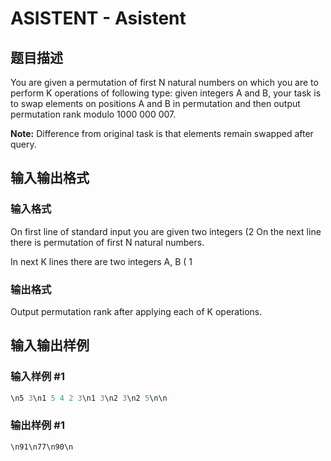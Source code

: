 # ASISTENT - Asistent

## 题目描述

You are given a permutation of first N natural numbers on which you are to perform K operations of following type: given integers A and B, your task is to swap elements on positions A and B in permutation and then output permutation rank modulo 1000 000 007.

**Note:** Difference from original task is that elements remain swapped after query.

## 输入输出格式

### 输入格式

On first line of standard input you are given two integers (2 On the next line there is permutation of first N natural numbers.

In next K lines there are two integers A, B ( 1

### 输出格式

Output permutation rank after applying each of K operations.

## 输入输出样例

### 输入样例 #1

```cpp
\n5 3\n1 5 4 2 3\n1 3\n2 3\n2 5\n\n
```


### 输出样例 #1

```cpp
\n91\n77\n90\n
```



